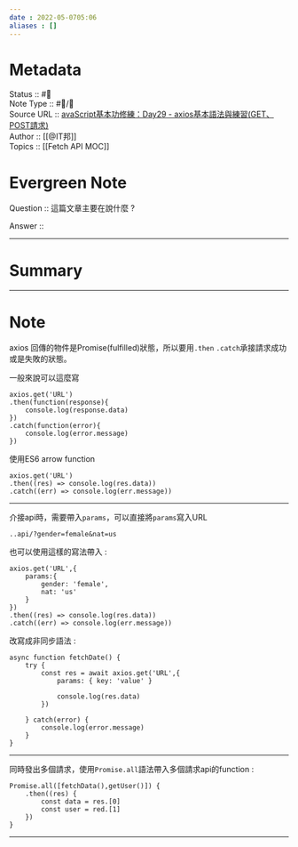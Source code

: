 ```yaml
---
date : 2022-05-0705:06
aliases : []
---
```

# Metadata
Status :: #🌱 <br>
Note Type :: #📨/📝 <br>
Source URL :: [avaScript基本功修練：Day29 - axios基本語法與練習(GET、POST請求)](https://ithelp.ithome.com.tw/articles/10253259) <br>
Author :: [[@IT邦]] <br>
Topics :: [[Fetch API MOC]]<br>

# Evergreen Note

Question :: 這篇文章主要在說什麼 ?

Answer ::

---

# Summary 

---

# Note
axios 回傳的物件是Promise(fulfilled)狀態，所以要用`.then` `.catch`承接請求成功或是失敗的狀態。

一般來說可以這麼寫
```
axios.get('URL')
.then(function(response){
	console.log(response.data)
})
.catch(function(error){
	console.log(error.message)
})
````
使用ES6 arrow function 
```
axios.get('URL')
.then((res) => console.log(res.data))
.catch((err) => console.log(err.message))
```

---

介接api時，需要帶入`params`，可以直接將`params`寫入URL
```
..api/?gender=female&nat=us
```

也可以使用這樣的寫法帶入 :
```
axios.get('URL',{
	params:{
		gender: 'female',
		nat: 'us'
	}
})
.then((res) => console.log(res.data))
.catch((err) => console.log(err.message))
```

改寫成非同步語法 :
```
async function fetchDate() {
	try {
		const res = await axios.get('URL',{
			params: { key: 'value' }
			
			console.log(res.data)
		})
		
	} catch(error) {
		console.log(error.message)	
	}
}
```

---

同時發出多個請求，使用`Promise.all`語法帶入多個請求api的function : 
```
Promise.all([fetchData(),getUser()]) {
	.then((res) {
		const data = res.[0]
		const user = red.[1]
	})
}
```

---
